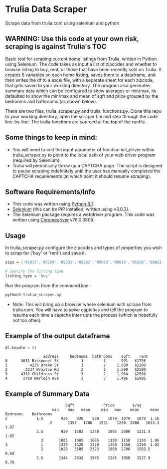 # Trulia Data Scraper
Scrape data from trulia.com using selenium and python

WARNING: Use this code at your own risk, scraping is against Trulia's TOC
-------------------------------------------------------------------------

Basic tool for scraping current home listings from Trulia, written in Python using Selenium. The code takes as input a list of zipcodes and whether to browse listing to buy, rent, or those that have been recently sold on Trulia. It creates 5 variables on each home listing, saves them to a dataframe, and then writes the df to a excel file, with a separate sheet for each zipcode, that gets saved to your working directory. The program also generates summary data which can be configured to show averages or min/max, its defaulted to show the min/max and mean of sqft and price grouped by the bedrooms and bathrooms (as shown below).

There are two files, trulia_scraper.py and trulia_functions.py. Clone this repo to your working directory, open the scraper file and step through the code line-by-line. The trulia functions are sourced at the top of the runfile.

Some things to keep in mind:
----------------------------
* You will need to edit the input parameter of function init_driver within trulia_scraper.py to point to the local path of your web driver program (required by Selenium).
* Trulia will periodically throw up a CAPTCHA page. The script is designed to pause scraping indefinitely until the user has manually completed the CAPTCHA requirements (at which point it should resume scraping).

Software Requirements/Info
--------------------------
- This code was written using [Python 3.7](https://www.python.org/downloads/).
- [Selenium](http://www.seleniumhq.org/download/) (this can be PIP installed, written using v3.0.2).
- The Selenium package requires a webdriver program. This code was written 
using [Chromedriver](https://chromedriver.storage.googleapis.com/index.html?path=76.0.3809.126/) v76.0.3809.

Usage
----------------------------
In trulia_scraper.py configure the zipcodes and types of properties you wish to scrap for ('buy' or 'rent') and save it.
```sh
zips = ['85017','85259','85281','85282','85033','85015','85258','85021','85020']

# Specify the listing type 
listing_type = 'buy'
```
Run the program from the command line:
```sh
python3 trulia_scraper.py
```
* Note: This will bring up a browser where selenium with scrape from trulia.com. You will have to solve captchas and tell the program to resume each time a captcha interrupts the process (which is hopefully not too often)

Example of the output dataframe
-------------------------------

```py
df.head(n = 5)
```

```
                 address     bedrooms  bathrooms    sqft    rent 
0      3011 Bissonnet St          1         1       991   $1795    
1          4229 Drake St          3         2     1,980   $2200     
2        2237 Wroxton Rd          2         2     1,500   $2500    
3      4318 Childress St          3         2     1,964   $2500     
4       2708 Werlein Ave          3         2     1,496   $1995 
```

Example of Summary Data
-----------------------

```
		                   Sqft		        Price		 $/sq
		             min    max   mean	   min	 max	mean     mean
Bedrooms	Bathrooms					
2	          1.5	     930    930	   930    1079	1079   1079	 1.16
            	    2	    1357   1706	  1531    1250	2000   1633.3	 1.07
	          2.5	     930   1582	  1340    1095	2000   1331.4    1.02
	            3	    1085   1085	  1085    1150	1150   1150	 1.06
3	            1	    1320   1320	  1320    1350	1350   1350	 1.02
	            2	    1020   3105	  2323    1000	2700   1582.5    0.68
	          2.5	    1344   2632	  1945    1245	1950   1527.9    0.78              
                                   
```
